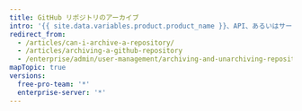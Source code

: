 ```yaml
---
title: GitHub リポジトリのアーカイブ
intro: '{{ site.data.variables.product.product_name }}、API、あるいはサードパーティのツールやサービスを使って作業をアーカイブ、バックアップ、引用できます。'
redirect_from:
  - /articles/can-i-archive-a-repository/
  - /articles/archiving-a-github-repository
  - /enterprise/admin/user-management/archiving-and-unarchiving-repositories
mapTopic: true
versions:
  free-pro-team: '*'
  enterprise-server: '*'
---
```



